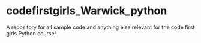 # codefirstgirls_Warwick_python
A repository for all sample code and anything else relevant for the code first girls Python course!
